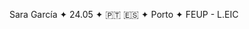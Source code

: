 Sara García ✦ 24.05 ✦ 🇵🇹 🇪🇸 ✦ Porto ✦ FEUP - L.EIC


<!---
staragarcia/staragarcia is a ✨ special ✨ repository because its `README.md` (this file) appears on your GitHub profile.
You can click the Preview link to take a look at your changes.
--->
